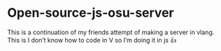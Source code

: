 # Open-source-js-osu-server
This is a continuation of my friends attempt of making a server in vlang. This is I don’t know how to code in V so I’m doing it in js 👍
